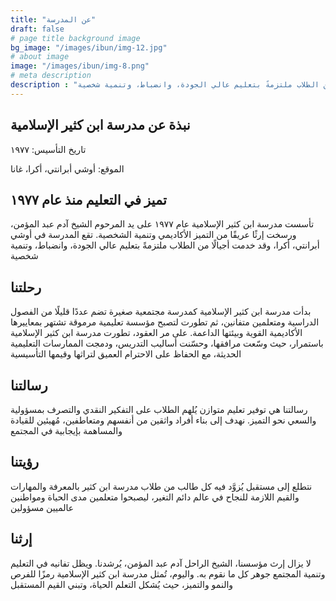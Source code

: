 ```yaml
---
title: "عن المدرسة"
draft: false
# page title background image
bg_image: "/images/ibun/img-12.jpg"
# about image
image: "/images/ibun/img-8.png"
# meta description
description : "تأسست مدرسة ابن كثير الإسلامية عام ١٩٧٧ على يد المرحوم الشيخ آدم عبد المؤمن، ورسخت إرثًا عريقًا من التميز الأكاديمي وتنمية الشخصية. تقع المدرسة في أوشي أبرانتي، أكرا، وقد خدمت أجيالًا من الطلاب ملتزمةً بتعليم عالي الجودة، وانضباط، وتنمية شخصية."
---
```


## نبذة عن مدرسة ابن كثير الإسلامية

تاريخ التأسيس: ١٩٧٧

الموقع: أوشي أبرانتي، أكرا، غانا

## تميز في التعليم منذ عام ١٩٧٧

تأسست مدرسة ابن كثير الإسلامية عام ١٩٧٧ على يد المرحوم الشيخ آدم عبد المؤمن، ورسخت إرثًا عريقًا من التميز الأكاديمي وتنمية الشخصية. تقع المدرسة في أوشي أبرانتي، أكرا، وقد خدمت أجيالًا من الطلاب ملتزمةً بتعليم عالي الجودة، وانضباط، وتنمية شخصية

## رحلتنا

بدأت مدرسة ابن كثير الإسلامية كمدرسة مجتمعية صغيرة تضم عددًا قليلًا من الفصول الدراسية ومتعلمين متفانين، ثم تطورت لتصبح مؤسسة تعليمية مرموقة تشتهر بمعاييرها الأكاديمية القوية وبيئتها الداعمة. على مر العقود، تطورت مدرسة ابن كثير الإسلامية باستمرار، حيث وسّعت مرافقها، وحسّنت أساليب التدريس، ودمجت الممارسات التعليمية الحديثة، مع الحفاظ على الاحترام العميق لتراثها وقيمها التأسيسية

## رسالتنا

رسالتنا هي توفير تعليم متوازن يُلهم الطلاب على التفكير النقدي والتصرف بمسؤولية والسعي نحو التميز. نهدف إلى بناء أفراد واثقين من أنفسهم ومتعاطفين، مُهيئين للقيادة والمساهمة بإيجابية في المجتمع

## رؤيتنا

نتطلع إلى مستقبل يُزوَّد فيه كل طالب من طلاب مدرسة ابن كثير بالمعرفة والمهارات والقيم اللازمة للنجاح في عالم دائم التغير، ليصبحوا متعلمين مدى الحياة ومواطنين عالميين مسؤولين

## إرثنا

لا يزال إرث مؤسسنا، الشيخ الراحل آدم عبد المؤمن، يُرشدنا. ويظل تفانيه في التعليم وتنمية المجتمع جوهر كل ما نقوم به. واليوم، تُمثل مدرسة ابن كثير الإسلامية رمزًا للفرص والنمو والتميز، حيث يُشكل التعلم الحياة، وتبني القيم المستقبل